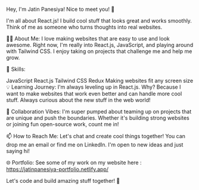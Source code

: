 Hey, I'm Jatin Panesiya! Nice to meet you! 👋

I'm all about React.js! I build cool stuff that looks great and works smoothly. Think of me as someone who turns thoughts into real websites.

👨‍💻 About Me:
I love making websites that are easy to use and look awesome. Right now, I'm really into React.js, JavaScript, and playing around with Tailwind CSS. I enjoy taking on projects that challenge me and help me grow.

🚀 Skills:

JavaScript
React.js
Tailwind CSS
Redux
Making websites fit any screen size
💡 Learning Journey:
I'm always leveling up in React.js. Why? Because I want to make websites that work even better and can handle more cool stuff. Always curious about the new stuff in the web world!

🤝 Collaboration Vibes:
I'm super pumped about teaming up on projects that are unique and push the boundaries. Whether it's building strong websites or joining fun open-source work, count me in!

📫 How to Reach Me:
Let's chat and create cool things together! You can drop me an email or find me on LinkedIn. I'm open to new ideas and just saying hi!

🌐 Portfolio:
See some of my work on my website here : https://jatinpanesiya-portfolio.netlify.app/

Let's code and build amazing stuff together! 🌟
